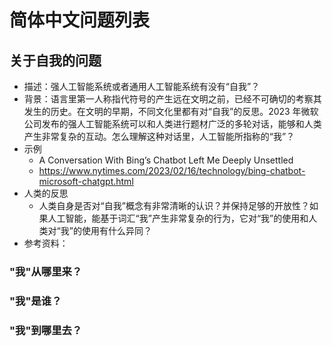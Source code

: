 # 简体中文问题列表

## 关于自我的问题

* 描述：强人工智能系统或者通用人工智能系统有没有“自我”？
* 背景：语言里第一人称指代符号的产生远在文明之前，已经不可确切的考察其发生的历史。在文明的早期，不同文化里都有对“自我”的反思。2023 年微软公司发布的强人工智能系统可以和人类进行题材广泛的多轮对话，能够和人类产生非常复杂的互动。怎么理解这种对话里，人工智能所指称的“我”？
* 示例
    * A Conversation With Bing’s Chatbot Left Me Deeply Unsettled
    * https://www.nytimes.com/2023/02/16/technology/bing-chatbot-microsoft-chatgpt.html
* 人类的反思
    * 人类自身是否对“自我”概念有非常清晰的认识？并保持足够的开放性？如果人工智能，能基于词汇“我”产生非常复杂的行为，它对“我”的使用和人类对“我”的使用有什么异同？
* 参考资料：

### "我"从哪里来？

### "我"是谁？

### "我"到哪里去？



